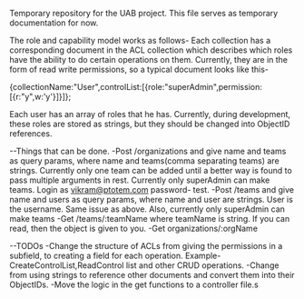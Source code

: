 Temporary repository for the UAB project. This file serves as temporary documentation for now.

The role and capability model works as follows-
Each collection has a corresponding document in the ACL collection which describes which roles have the ability to do certain operations on them. 
Currently, they are in the form of read write permissions, so a typical document looks like this-

{collectionName:"User",controlList:[{role:"superAdmin",permission:[{r:"y",w:'y'}]}]};

Each user has an array of roles that he has. Currently, during development, these roles are stored as strings, but they should be changed into ObjectID references.

--Things that can be done.
-Post /organizations and give name and teams as query params, where name and teams(comma separating teams) are strings. Currently only one team can be added until a better way is found to pass multiple arguments in rest. Currently only superAdmin can make teams. Login as vikram@ptotem.com password- test.
-Post /teams and give name and users as query params, where name and user are strings. User is the username. Same issue as above. Also, currently only superAdmin can make teams
-Get /teams/:teamName where teamName is string. If you can read, then the object is given to you.
-Get organizations/:orgName

--TODOs
-Change the structure of ACLs from giving the permissions in a subfield, to creating a field for each operation. Example- CreateControlList,ReadControl list and other CRUD operations.
-Change from using strings to reference other documents and convert them into their ObjectIDs.
-Move the logic in the get functions to a controller file.s
